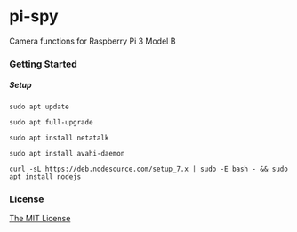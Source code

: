 # pi-spy

Camera functions for Raspberry Pi 3 Model B

### Getting Started

##### Setup
    sudo apt update
    
    sudo apt full-upgrade
    
    sudo apt install netatalk
    
    sudo apt install avahi-daemon
    
    curl -sL https://deb.nodesource.com/setup_7.x | sudo -E bash - && sudo apt install nodejs

### License

[The MIT License](http://opensource.org/licenses/MIT)
